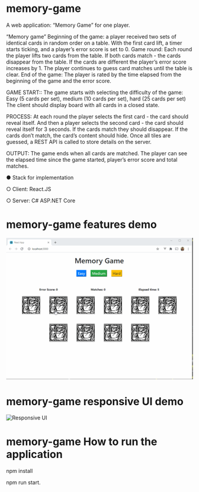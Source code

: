 # memory-game
A web application: “Memory Game” for one player.

“Memory game”
Beginning of the game: a player received two sets of identical cards in random order on a table.
With the first card lift, a timer starts ticking, and a player’s error score is set to 0.
Game round: Each round the player lifts two cards from the table. If both cards match - the
cards disappear from the table. If the cards are different the player’s error score increases by 1.
The player continues to guess card matches until the table is clear.
End of the game: The player is rated by the time elapsed from the beginning of the game and
the error score.

GAME START::
The game starts with selecting the difficulty of the game:
Easy (5 cards per set), medium (10 cards per set), hard (25 cards per set)
The client should display board with all cards in a closed state.


PROCESS:
At each round the player selects the first card - the card should reveal itself.
And then a player selects the second card - the card should reveal itself for 3 seconds.
If the cards match they should disappear.
If the cards don’t match, the card’s content should hide.
Once all tiles are guessed, a REST API is called to store details on the server.

OUTPUT:
The game ends when all cards are matched. The player can see the elapsed time since
the game started, player’s error score and total matches.


● Stack for implementation

○ Client: React.JS

○ Server: C# ASP.NET Core

# memory-game features demo
![Workflow](https://github.com/namratabafna/memory-game/blob/master/MemoryGame.gif)

# memory-game responsive UI demo
![Responsive UI](https://github.com/namratabafna/memory-game/blob/master/MemoryGame-Responsive.gif)


# memory-game How to run the application
npm install

npm run start.
